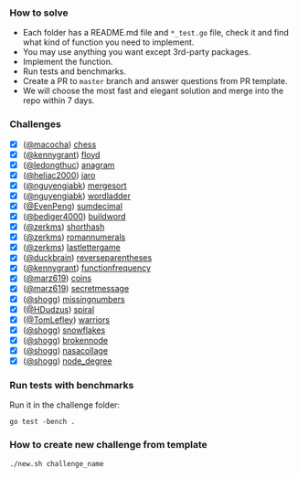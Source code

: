 
### How to solve

 - Each folder has a README.md file and `*_test.go` file, check it and find what kind of function you need to implement.
 - You may use anything you want except 3rd-party packages.
 - Implement the function.
 - Run tests and benchmarks.
 - Create a PR to `master` branch and answer questions from PR template.
 - We will choose the most fast and elegant solution and merge into the repo within 7 days.

### Challenges

 - [x] ([@macocha](https://github.com/macocha)) [chess](https://github.com/plutov/practice-go/tree/master/chess)
 - [x] ([@kennygrant](https://github.com/kennygrant)) [floyd](https://github.com/plutov/practice-go/tree/master/floyd)
 - [x] ([@ledongthuc](https://github.com/ledongthuc)) [anagram](https://github.com/plutov/practice-go/tree/master/anagram)
 - [x] ([@heliac2000](https://github.com/heliac2000)) [jaro](https://github.com/plutov/practice-go/tree/master/jaro)
 - [x] ([@nguyengiabk](https://github.com/nguyengiabk)) [mergesort](https://github.com/plutov/practice-go/tree/master/mergesort)
 - [x] ([@nguyengiabk](https://github.com/nguyengiabk)) [wordladder](https://github.com/plutov/practice-go/tree/master/wordladder)
 - [x] ([@EvenPeng](https://github.com/EvenPeng)) [sumdecimal](https://github.com/plutov/practice-go/tree/master/sumdecimal)
 - [x] ([@bediger4000](https://github.com/bediger4000)) [buildword](https://github.com/plutov/practice-go/tree/master/buildword)
 - [x] ([@zerkms](https://github.com/zerkms)) [shorthash](https://github.com/plutov/practice-go/tree/master/shorthash)
 - [x] ([@zerkms](https://github.com/zerkms)) [romannumerals](https://github.com/plutov/practice-go/tree/master/romannumerals)
 - [x] ([@zerkms](https://github.com/zerkms)) [lastlettergame](https://github.com/plutov/practice-go/tree/master/lastlettergame)
 - [x] ([@duckbrain](https://github.com/duckbrain)) [reverseparentheses](https://github.com/plutov/practice-go/tree/master/reverseparentheses)
 - [x] ([@kennygrant](https://github.com/kennygrant)) [functionfrequency](https://github.com/plutov/practice-go/tree/master/functionfrequency)
 - [x] ([@marz619](https://github.com/marz619)) [coins](https://github.com/plutov/practice-go/tree/master/coins)
 - [x] ([@marz619](https://github.com/marz619)) [secretmessage](https://github.com/plutov/practice-go/tree/master/secretmessage)
 - [x] ([@shogg](https://github.com/shogg)) [missingnumbers](https://github.com/plutov/practice-go/tree/master/missingnumbers)
 - [x] ([@HDudzus](https://github.com/HDudzus)) [spiral](https://github.com/plutov/practice-go/tree/master/spiral)
 - [x] ([@TomLefley](https://github.com/TomLefley)) [warriors](https://github.com/plutov/practice-go/tree/master/warriors)
 - [x] ([@shogg](https://github.com/shogg)) [snowflakes](https://github.com/plutov/practice-go/tree/master/snowflakes)
 - [x] ([@shogg](https://github.com/shogg)) [brokennode](https://github.com/plutov/practice-go/tree/master/brokennode)
 - [x] ([@shogg](https://github.com/shogg)) [nasacollage](https://github.com/plutov/practice-go/tree/master/nasacollage)
- [x] ([@shogg](https://github.com/shogg)) [node_degree](https://github.com/plutov/practice-go/tree/master/node_degree)

### Run tests with benchmarks

Run it in the challenge folder:

```
go test -bench .
```

### How to create new challenge from template

```
./new.sh challenge_name
```

